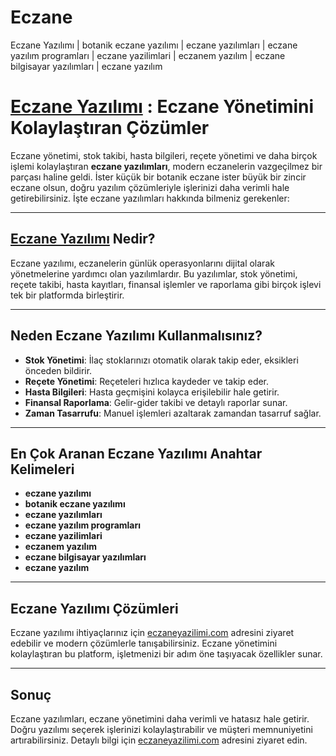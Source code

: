 # Eczane
Eczane Yazılımı | botanik eczane yazılımı | eczane yazılımları | eczane yazılım programları | eczane yazilimlari | eczanem yazılım | eczane bilgisayar yazılımları  | eczane yazılım

# [Eczane Yazılımı](https://eczaneyazilimi.com) : Eczane Yönetimini Kolaylaştıran Çözümler

Eczane yönetimi, stok takibi, hasta bilgileri, reçete yönetimi ve daha birçok işlemi kolaylaştıran **eczane yazılımları**, modern eczanelerin vazgeçilmez bir parçası haline geldi. İster küçük bir botanik eczane ister büyük bir zincir eczane olsun, doğru yazılım çözümleriyle işlerinizi daha verimli hale getirebilirsiniz. İşte eczane yazılımları hakkında bilmeniz gerekenler:

---

## [Eczane Yazılımı](https://eczaneyazilimi.com) Nedir?
Eczane yazılımı, eczanelerin günlük operasyonlarını dijital olarak yönetmelerine yardımcı olan yazılımlardır. Bu yazılımlar, stok yönetimi, reçete takibi, hasta kayıtları, finansal işlemler ve raporlama gibi birçok işlevi tek bir platformda birleştirir.

---

## Neden Eczane Yazılımı Kullanmalısınız?
- **Stok Yönetimi**: İlaç stoklarınızı otomatik olarak takip eder, eksikleri önceden bildirir.
- **Reçete Yönetimi**: Reçeteleri hızlıca kaydeder ve takip eder.
- **Hasta Bilgileri**: Hasta geçmişini kolayca erişilebilir hale getirir.
- **Finansal Raporlama**: Gelir-gider takibi ve detaylı raporlar sunar.
- **Zaman Tasarrufu**: Manuel işlemleri azaltarak zamandan tasarruf sağlar.

---

## En Çok Aranan Eczane Yazılımı Anahtar Kelimeleri
- **eczane yazılımı**
- **botanik eczane yazılımı**
- **eczane yazılımları**
- **eczane yazılım programları**
- **eczane yazilimlari**
- **eczanem yazılım**
- **eczane bilgisayar yazılımları**
- **eczane yazılım**

---

## Eczane Yazılımı Çözümleri
Eczane yazılımı ihtiyaçlarınız için [eczaneyazilimi.com](https://eczaneyazilimi.com) adresini ziyaret edebilir ve modern çözümlerle tanışabilirsiniz. Eczane yönetimini kolaylaştıran bu platform, işletmenizi bir adım öne taşıyacak özellikler sunar.

---

## Sonuç
Eczane yazılımları, eczane yönetimini daha verimli ve hatasız hale getirir. Doğru yazılımı seçerek işlerinizi kolaylaştırabilir ve müşteri memnuniyetini artırabilirsiniz. Detaylı bilgi için [eczaneyazilimi.com](https://eczaneyazilimi.com) adresini ziyaret edin.
